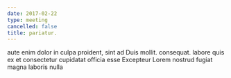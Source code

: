 ```yaml
---
date: 2017-02-22
type: meeting
cancelled: false
title: pariatur.
---
```

aute enim dolor in culpa proident, sint ad Duis mollit. consequat. labore quis ex et consectetur cupidatat officia esse Excepteur Lorem nostrud fugiat magna laboris nulla